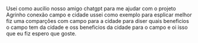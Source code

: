 Usei como aucilio nosso amigo chatgpt para me ajudar com o projeto Agrinho conexão campo e cidade ussei como exemplo para esplicar melhor fiz uma comparções com campo para a cidade para diser quais beneficios o campo tem da cidade e oss beneficios da cidade para o campo e oi isso que eu fiz espero que goste.
